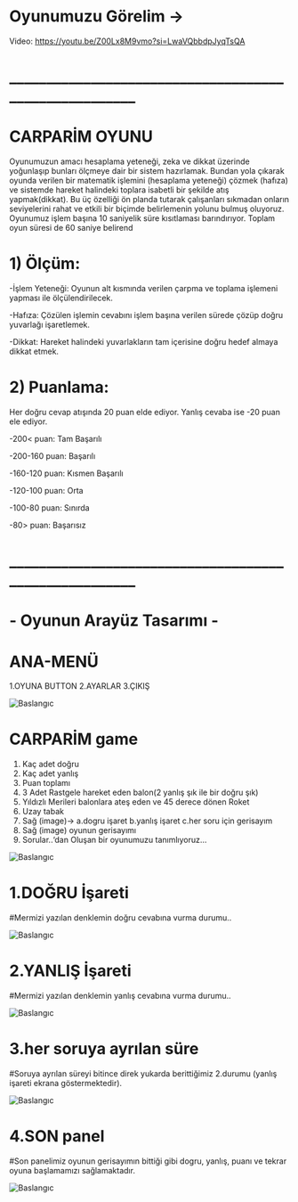 # Oyunumuzu Görelim ->
Video: https://youtu.be/Z00Lx8M9vmo?si=LwaVQbbdpJyqTsQA

# ______________________________________________________

# CARPARİM OYUNU
Oyunumuzun amacı hesaplama yeteneği, zeka ve dikkat üzerinde yoğunlaşıp bunları ölçmeye dair bir sistem hazırlamak. Bundan yola çıkarak oyunda verilen bir matematik işlemini (hesaplama yeteneği) çözmek (hafıza) ve sistemde hareket halindeki toplara isabetli bir şekilde atış yapmak(dikkat). 
Bu üç özelliği ön planda tutarak çalışanları sıkmadan onların seviyelerini rahat ve etkili bir biçimde belirlemenin yolunu bulmuş oluyoruz. 
Oyunumuz işlem başına 10 saniyelik süre kısıtlaması barındırıyor.
Toplam oyun süresi de 60 saniye belirend

# 1) Ölçüm:
-İşlem Yeteneği:
Oyunun alt kısmında verilen çarpma ve toplama işlemeni yapması ile ölçülendirilecek.

-Hafıza:
Çözülen işlemin cevabını işlem başına verilen sürede çözüp doğru yuvarlağı işaretlemek.

-Dikkat:
Hareket halindeki yuvarlakların tam içerisine doğru hedef almaya dikkat etmek.

# 2) Puanlama:
Her doğru cevap atışında 20 puan elde ediyor. 
Yanlış cevaba ise -20 puan ele ediyor.

-200< puan: Tam Başarılı 

-200-160 puan: Başarılı 

-160-120 puan: Kısmen Başarılı

-120-100 puan: Orta

-100-80 puan: Sınırda

-80> puan: Başarısız

# ______________________________________________________


# - Oyunun Arayüz Tasarımı -

# ANA-MENÜ 
1.OYUNA BUTTON 2.AYARLAR 3.ÇIKIŞ

![Baslangıc](https://i.hizliresim.com/dsout7n.png) 



# CARPARİM game
1. Kaç adet doğru
2. Kaç adet yanlış
3. Puan toplamı
4. 3 Adet Rastgele hareket eden balon(2 yanlış şık ile bir doğru şık)
5. Yıldızlı Merileri balonlara ateş eden ve 45 derece dönen Roket
6. Uzay tabak
7. Sağ (image)-> a.dogru işaret b.yanlış işaret c.her soru için gerisayım
8. Sağ (image) oyunun gerisayımı
9. Sorular..‘dan Oluşan bir oyunumuzu tanımlıyoruz…
 
![Baslangıc](https://i.hizliresim.com/l38jgyz.png) 


# 1.DOĞRU İşareti
#Mermizi yazılan denklemin doğru cevabına vurma durumu..

![Baslangıc](https://i.hizliresim.com/o2nn4c7.png)



# 2.YANLIŞ İşareti
#Mermizi yazılan denklemin yanlış cevabına vurma durumu..

![Baslangıc](https://i.hizliresim.com/33or4ne.png)



# 3.her soruya ayrılan süre
#Soruya ayrılan süreyi bitince direk yukarda berittiğimiz
2.durumu (yanlış işareti ekrana göstermektedir).

![Baslangıc](https://i.hizliresim.com/aio72tp.png)



# 4.SON panel
#Son panelimiz oyunun gerisayımın bittiği gibi dogru, yanlış, puanı 
ve tekrar oyuna başlamamızı sağlamaktadır.

![Baslangıc](https://i.hizliresim.com/12x0o20.png)









